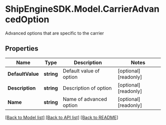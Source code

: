 # ShipEngineSDK.Model.CarrierAdvancedOption
Advanced options that are specific to the carrier

## Properties

Name | Type | Description | Notes
------------ | ------------- | ------------- | -------------
**DefaultValue** | **string** | Default value of option | [optional] [readonly] 
**Description** | **string** | Description of option | [optional] [readonly] 
**Name** | **string** | Name of advanced option | [optional] [readonly] 

[[Back to Model list]](../../README.md#documentation-for-models) [[Back to API list]](../../README.md#documentation-for-api-endpoints) [[Back to README]](../../README.md)

